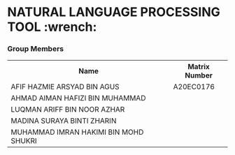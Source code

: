 <h1>NATURAL LANGUAGE PROCESSING TOOL :wrench:</h>

<h3>Group Members</h3>
<table>
  <tr>
    <th>Name</th>
    <th>Matrix Number</th>
  </tr>
  <tr>
    <td>AFIF HAZMIE ARSYAD BIN AGUS</td>
    <td>A20EC0176</td>
  </tr>
  <tr>
    <td>AHMAD AIMAN HAFIZI BIN MUHAMMAD</td>
  </tr>
  <tr>
    <td>LUQMAN ARIFF BIN NOOR AZHAR</td>
  </tr>
  <tr>
    <td>MADINA SURAYA BINTI ZHARIN</td>
  </tr>
  <tr>
    <td>MUHAMMAD IMRAN HAKIMI BIN MOHD SHUKRI</td>
  </tr>
</table>

